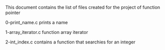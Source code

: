 This document contains the list of files created for the project of function pointer

0-print_name.c prints a name

1-array_iterator.c function array iterator

2-int_index.c contains a function that searchies for an integer

